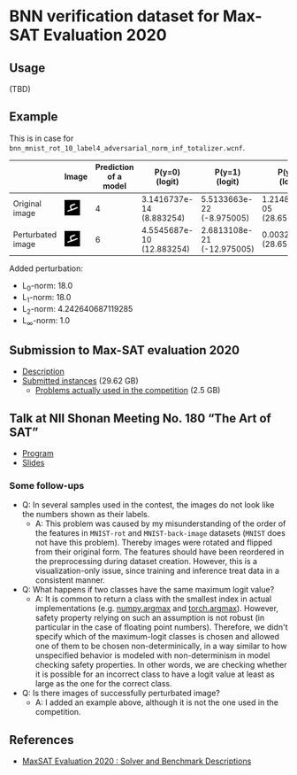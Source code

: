 # BNN verification dataset for Max-SAT Evaluation 2020

## Usage

(TBD)

## Example

This is in case for `bnn_mnist_rot_10_label4_adversarial_norm_inf_totalizer.wcnf`.

| | Image | Prediction of a model | P(y=0)<br>(logit) | P(y=1)<br>(logit) | P(y=2)<br>(logit) | P(y=3)<br>(logit) | P(y=4)<br>(logit) | P(y=5)<br>(logit) | P(y=6)<br>(logit) | P(y=7)<br>(logit) | P(y=8)<br>(logit) | P(y=9)<br>(logit) |
|-|-|-|-|-|-|-|-|-|-|-|-|-|
| Original image | ![original](./examples/bnn_mnist_rot_10_label4_adversarial_norm_inf_orig.png) | 4 | 3.1416737e-14<br>(8.883254) | 5.5133663e-22<br>(-8.975005) | 1.2148612e-05<br>(28.656395) | 7.593513e-20<br>(-4.049718) | **0.9997013**<br>(**39.974392**) | 1.711211e-12<br>(12.88087) | 3.8705436e-10<br>(18.302235) | 0.00028651825<br>(31.816982) | 5.633235e-12<br>(14.072353) | 4.0916482e-11<br>(16.055202) |
| Perturbated image | ![perturbated](./examples/bnn_mnist_rot_10_label4_adversarial_norm_inf_perturbated.png) | 6 | 4.5545687e-10<br>(12.883254) | 2.6813108e-21<br>(-12.975005) | 0.0032257813<br>(28.656395) | 1.7916893e-10<br>(11.950282) | 0.0016309624<br>(27.97439) | 0.004037595<br>(28.880869) | **0.91325474**<br>(**34.302235**) | 0.07607825<br>(31.816982) | 4.4588405e-06<br>(22.072353) | 0.0017682364<br>(28.055202) |

Added perturbation:

* L<sub>0</sub>-norm: 18.0
* L<sub>1</sub>-norm: 18.0
* L<sub>2</sub>-norm: 4.242640687119285
* L<sub>∞</sub>-norm: 1.0

## Submission to Max-SAT evaluation 2020

* [Description](maxsat2020/description.pdf)
* [Submitted instances](https://www.dropbox.com/s/s5r30rcpfby1vmd/maxsat2020_bnn_verification.tar.gz?dl=0) (29.62 GB)
  * [Problems actually used in the competition](https://www.dropbox.com/scl/fi/o5iseq0pm4ynsi3oq5d2m/maxsat2020_bnn_verification_used.tar.gz?rlkey=brvvfdxs0v4o56f9vo29bvskk&dl=0) (2.5 GB)

## Talk at NII Shonan Meeting No. 180 “The Art of SAT”

* [Program](https://nikolajbjorner.github.io/ShonanArtOfSAT/program.html)
* [Slides](https://nikolajbjorner.github.io/ShonanArtOfSAT/MasahiroSakai-slides.pdf)

### Some follow-ups

* Q: In several samples used in the contest, the images do not look like the numbers shown as their labels.
  * A: This problem was caused by my misunderstanding of the order of the features in `MNIST-rot` and `MNIST-back-image` datasets (`MNIST` does not have this problem). Thereby images were rotated and flipped from their original form. The features should have been reordered in the preprocessing during dataset creation. However, this is a visualization-only issue, since training and inference treat data in a consistent manner.
* Q: What happens if two classes have the same maximum logit value?
  * A: It is common to return a class with the smallest index in actual implementations (e.g. [numpy.argmax](https://numpy.org/doc/stable/reference/generated/numpy.argmax.html) and [torch.argmax](https://pytorch.org/docs/stable/generated/torch.argmax.html)). However, safety property relying on such an assumption is not robust (in particular in the case of floating point numbers). Therefore, we didn't specify which of the maximum-logit classes is chosen and allowed one of them to be chosen non-determinically, in a way similar to how unspecified behavior is modeled with non-determinism in model checking safety properties. In other words, we are checking whether it is possible for an incorrect class to have a logit value at least as large as the one for the correct class.
* Q: Is there images of successfully perturbated image?
  * A: I added an example above, although it is not the one used in the competition.

## References

* [MaxSAT Evaluation 2020 : Solver and Benchmark Descriptions](https://helda.helsinki.fi/items/a24cd636-edb1-4e20-bbdf-e56a66a3a05c)
